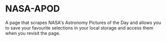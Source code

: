 # NASA-APOD
A page that scrapes NASA's Astronomy Pictures of the Day and allows you to save your favourite selections in 
your local storage and access them when you revisit the page. 
